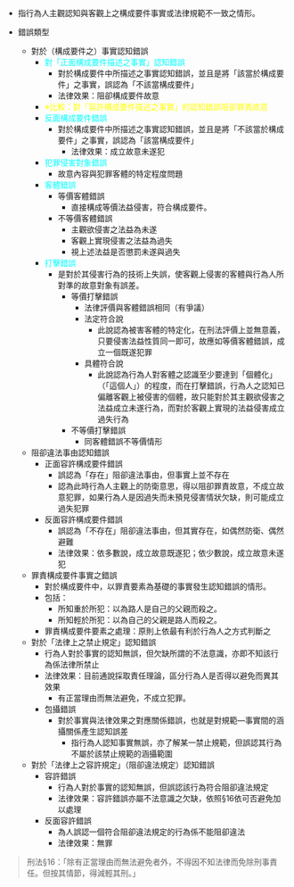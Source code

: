 
* 指行為人主觀認知與客觀上之構成要件事實或法律規範不一致之情形。

* 錯誤類型
	* 對於（構成要件之）事實認知錯誤
		* <span style="color:aqua">對「正面構成要件描述之事實」認知錯誤</span>
			* 對於構成要件中所描述之事實認知錯誤，並且是將「該當於構成要件」之事實，誤認為「不該當構成要件」
			* 法律效果：阻卻構成要件故意
		* <span style="color:yellow">※比較：對「容許構成要件描述之事實」的認知錯誤阻卻罪責故意</span>
		* <span style="color:aqua">反面構成要件錯誤</span>
			* 對於構成要件中所描述之事實認知錯誤，並且是將「不該當於構成要件」之事實，誤認為「該當構成要件」
				* 法律效果：成立故意未遂犯
		* <span style="color:aqua">犯罪侵害對象錯誤</span>
			* 故意內容與犯罪客體的特定程度問題
		* <span style="color:aqua">客體錯誤</span>
			* 等價客體錯誤
				* 直接構成等價法益侵害，符合構成要件。
			* 不等價客體錯誤
				* 主觀欲侵害之法益為未遂
				* 客觀上實現侵害之法益為過失
				* 視上述法益是否懲罰未遂與過失
		* <span style="color:aqua">打擊錯誤</span>
			* 是對於其侵害行為的技術上失誤，使客觀上侵害的客體與行為人所對準的故意對象有誤差。
				* 等價打擊錯誤
					* 法律評價與客體錯誤相同（有爭議）
					* 法定符合說
						* 此說認為被害客體的特定化，在刑法評價上並無意義，只要侵害法益性質同一即可，故應如等價客體錯誤，成立一個既遂犯罪
					* 具體符合說
						* 此說認為行為人對客體之認識至少要達到「個體化」（「這個人」）的程度，而在打擊錯誤，行為人之認知已偏離客觀上被侵害的個體，故只能對於其主觀欲侵害之法益成立未遂行為，而對於客觀上實現的法益侵害成立過失行為
				* 不等價打擊錯誤
					* 同客體錯誤不等價情形
	* 阻卻違法事由認知錯誤
		* 正面容許構成要件錯誤
			* 誤認為「存在」阻卻違法事由，但事實上並不存在
			* 認為此時行為人主觀上的防衛意思，得以阻卻罪責故意，不成立故意犯罪，如果行為人是因過失而未預見侵害情狀欠缺，則可能成立過失犯罪
		* 反面容許構成要件錯誤
			* 誤認為「不存在」阻卻違法事由，但其實存在，如偶然防衛、偶然避難
			* 法律效果：依多數說，成立故意既遂犯；依少數說，成立故意未遂犯
	* 罪責構成要件事實之錯誤
		* 對於構成要件中，以罪責要素為基礎的事實發生認知錯誤的情形。
		* 包括：
			* 所知重於所犯：以為路人是自己的父親而殺之。
			* 所知輕於所犯：以為自己的父親是路人而殺之。
		* 罪責構成要件要素之處理：原則上依最有利於行為人之方式判斷之
	* 對於「法律上之禁止規定」認知錯誤
		* 行為人對於事實的認知無誤，但欠缺所謂的不法意識，亦即不知該行為係法律所禁止
		* 法律效果：目前通說採取責任理論，區分行為人是否得以避免而異其效果
			* 有正當理由而無法避免，不成立犯罪。
		* 包攝錯誤
			* 對於事實與法律效果之對應關係錯誤，也就是對規範―事實間的涵攝關係產生認知誤差
				* 指行為人認知事實無誤，亦了解某一禁止規範，但誤認其行為不屬於該禁止規範的涵攝範圍
	* 對於「法律上之容許規定」（阻卻違法規定）認知錯誤
		* 容許錯誤
			* 行為人對於事實的認知無誤，但誤認該行為符合阻卻違法規定
			* 法律效果：容許錯誤亦屬不法意識之欠缺，依照§16依可否避免加以處理
		* 反面容許錯誤
			* 為人誤認一個符合阻卻違法規定的行為係不能阻卻違法
			* 法律效果：無罪

> 刑法§16：「除有正當理由而無法避免者外，不得因不知法律而免除刑事責任。但按其情節，得減輕其刑。」
